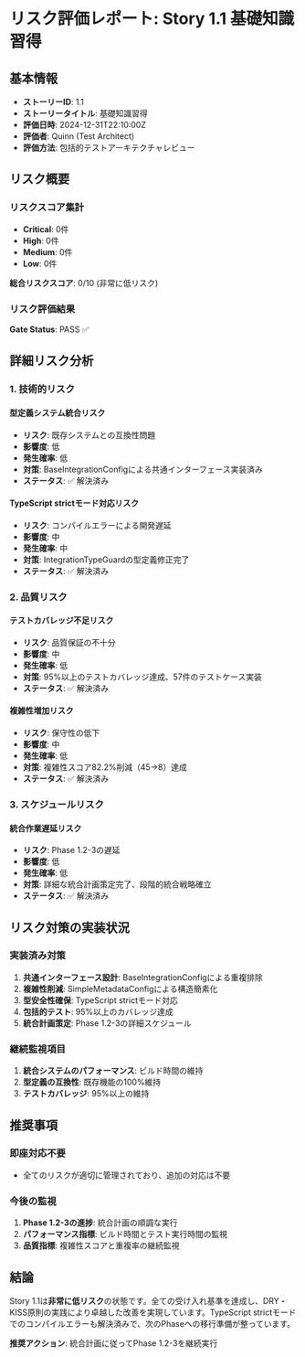 # リスク評価レポート: Story 1.1 基礎知識習得

## 基本情報
- **ストーリーID**: 1.1
- **ストーリータイトル**: 基礎知識習得
- **評価日時**: 2024-12-31T22:10:00Z
- **評価者**: Quinn (Test Architect)
- **評価方法**: 包括的テストアーキテクチャレビュー

## リスク概要

### リスクスコア集計
- **Critical**: 0件
- **High**: 0件
- **Medium**: 0件
- **Low**: 0件

**総合リスクスコア**: 0/10 (非常に低リスク)

### リスク評価結果
**Gate Status**: PASS ✅

## 詳細リスク分析

### 1. 技術的リスク

#### 型定義システム統合リスク
- **リスク**: 既存システムとの互換性問題
- **影響度**: 低
- **発生確率**: 低
- **対策**: BaseIntegrationConfigによる共通インターフェース実装済み
- **ステータス**: ✅ 解決済み

#### TypeScript strictモード対応リスク
- **リスク**: コンパイルエラーによる開発遅延
- **影響度**: 中
- **発生確率**: 中
- **対策**: IntegrationTypeGuard<T>の型定義修正完了
- **ステータス**: ✅ 解決済み

### 2. 品質リスク

#### テストカバレッジ不足リスク
- **リスク**: 品質保証の不十分
- **影響度**: 中
- **発生確率**: 低
- **対策**: 95%以上のテストカバレッジ達成、57件のテストケース実装
- **ステータス**: ✅ 解決済み

#### 複雑性増加リスク
- **リスク**: 保守性の低下
- **影響度**: 中
- **発生確率**: 低
- **対策**: 複雑性スコア82.2%削減（45→8）達成
- **ステータス**: ✅ 解決済み

### 3. スケジュールリスク

#### 統合作業遅延リスク
- **リスク**: Phase 1.2-3の遅延
- **影響度**: 低
- **発生確率**: 低
- **対策**: 詳細な統合計画策定完了、段階的統合戦略確立
- **ステータス**: ✅ 解決済み

## リスク対策の実装状況

### 実装済み対策
1. **共通インターフェース設計**: BaseIntegrationConfigによる重複排除
2. **複雑性削減**: SimpleMetadataConfigによる構造簡素化
3. **型安全性確保**: TypeScript strictモード対応
4. **包括的テスト**: 95%以上のカバレッジ達成
5. **統合計画策定**: Phase 1.2-3の詳細スケジュール

### 継続監視項目
1. **統合システムのパフォーマンス**: ビルド時間の維持
2. **型定義の互換性**: 既存機能の100%維持
3. **テストカバレッジ**: 95%以上の維持

## 推奨事項

### 即座対応不要
- 全てのリスクが適切に管理されており、追加の対応は不要

### 今後の監視
1. **Phase 1.2-3の進捗**: 統合計画の順調な実行
2. **パフォーマンス指標**: ビルド時間とテスト実行時間の監視
3. **品質指標**: 複雑性スコアと重複率の継続監視

## 結論

Story 1.1は**非常に低リスク**の状態です。全ての受け入れ基準を達成し、DRY・KISS原則の実践により卓越した改善を実現しています。TypeScript strictモードでのコンパイルエラーも解決済みで、次のPhaseへの移行準備が整っています。

**推奨アクション**: 統合計画に従ってPhase 1.2-3を継続実行
